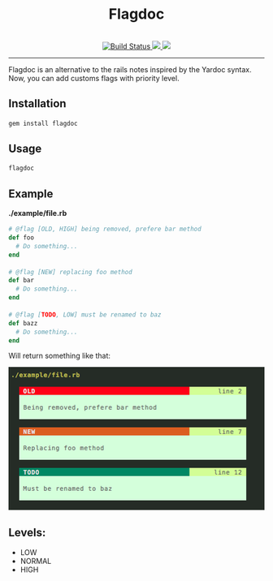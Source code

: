 <h1 align="center">Flagdoc</h1>

<br/>

<div align="center">
  <a href='https://semaphoreci.com/nicolaslechenic/flagdoc'>
    <img src='https://circleci.com/gh/nicolaslechenic/flagdoc/tree/master.svg?style=svg' alt='Build Status'>
  </a>

  <a href="https://codeclimate.com/github/nicolaslechenic/flagdoc/maintainability">
    <img src="https://api.codeclimate.com/v1/badges/f7ce259947e2019f1e9f/maintainability" />
  </a>

  <a href="http://inch-ci.org/github/nicolaslechenic/flagdoc">
    <img src="http://inch-ci.org/github/nicolaslechenic/flagdoc.svg?branch=master" />
  </a>
</div>

---

Flagdoc is an alternative to the rails notes inspired by the Yardoc syntax. Now, you can add customs flags with priority level.

## Installation

```sh
gem install flagdoc
```

## Usage

```sh
flagdoc
```

## Example

**./example/file.rb**

```ruby
# @flag [OLD, HIGH] being removed, prefere bar method
def foo
  # Do something...
end

# @flag [NEW] replacing foo method
def bar
  # Do something...
end

# @flag [TODO, LOW] must be renamed to baz
def bazz
  # Do something...
end
```

Will return something like that:

![Terminal STDOUT](/files/example.png)

## Levels:

- LOW
- NORMAL
- HIGH

